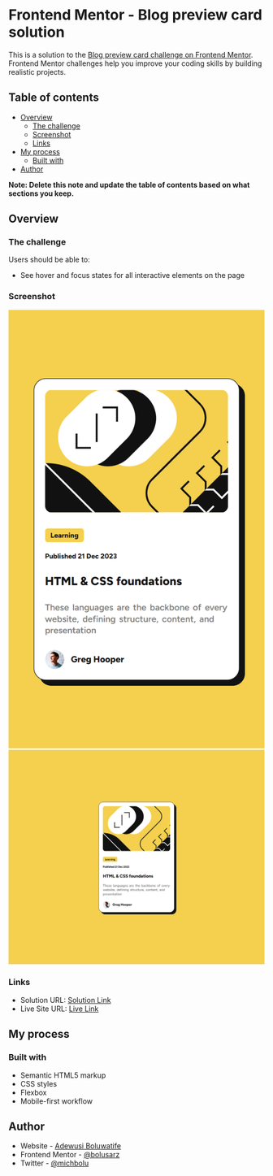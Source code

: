 # Frontend Mentor - Blog preview card solution

This is a solution to the [Blog preview card challenge on Frontend Mentor](https://www.frontendmentor.io/challenges/blog-preview-card-ckPaj01IcS). Frontend Mentor challenges help you improve your coding skills by building realistic projects. 

## Table of contents

- [Overview](#overview)
  - [The challenge](#the-challenge)
  - [Screenshot](#screenshot)
  - [Links](#links)
- [My process](#my-process)
  - [Built with](#built-with)
- [Author](#author)

**Note: Delete this note and update the table of contents based on what sections you keep.**

## Overview

### The challenge

Users should be able to:

- See hover and focus states for all interactive elements on the page

### Screenshot

![](./screenshot-mobile.png)
![](./screenshot-desktop.png)

### Links

- Solution URL: [Solution Link](https://github.com/bolusarz/blog-preview-card)
- Live Site URL: [Live Link](https://bolusarz.github.io/blog-preview-card/)

## My process

### Built with

- Semantic HTML5 markup
- CSS styles
- Flexbox
- Mobile-first workflow

## Author

- Website - [Adewusi Boluwatife](https://linktr.ee/boluwatife_adewusi)
- Frontend Mentor - [@bolusarz](https://www.frontendmentor.io/profile/bolusarz)
- Twitter - [@michbolu](https://www.twitter.com/michbolu)
